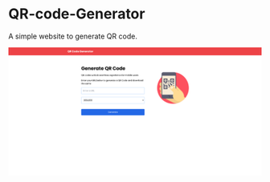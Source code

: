 # QR-code-Generator

A simple website to generate QR code.

![QR-code Generator](./data/brave_UFXb6GYcxl.png)
